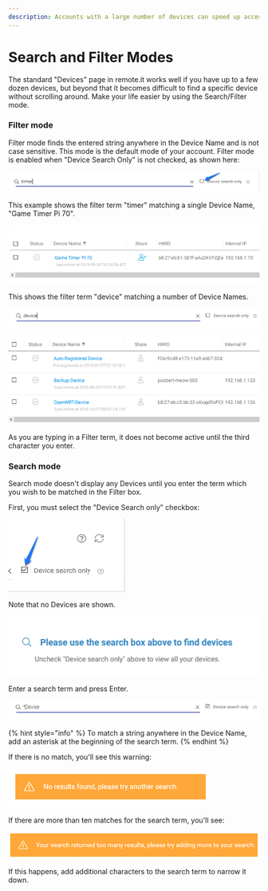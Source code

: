 ```yaml
---
description: Accounts with a large number of devices can speed up access using this mode
---
```


# Search and Filter Modes

The standard "Devices" page in remote.it works well if you have up to a few dozen devices, but beyond that it becomes difficult to find a specific device without scrolling around.  Make your life easier by using the Search/Filter mode.

### Filter mode

Filter mode finds the entered string anywhere in the Device Name and is not case sensitive.  This mode is the default mode of your account.   Filter mode is enabled when "Device Search Only" is not checked, as shown here:

![](../../../.gitbook/assets/image%20%28155%29.png)

This example shows the filter term "timer" matching a single Device Name, "Game Timer Pi 70".

![](../../../.gitbook/assets/image%20%28267%29.png)

This shows the filter term "device" matching a number of Device Names.

![](../../../.gitbook/assets/image%20%28186%29.png)

![](../../../.gitbook/assets/image%20%2833%29.png)

As you are typing in a Filter term, it does not become active until the third character you enter.

### Search mode

Search mode doesn't display any Devices until you enter the term which you wish to be matched in the Filter box.

First, you must select the "Device Search only" checkbox:

![](../../../.gitbook/assets/image%20%28226%29.png)

Note that no Devices are shown.

![](../../../.gitbook/assets/image%20%2890%29.png)

Enter a search term and press Enter.  

![](../../../.gitbook/assets/image%20%28221%29.png)

{% hint style="info" %}
To match a string anywhere in the Device Name, add an asterisk at the beginning of the search term.
{% endhint %}

If there is no match, you'll see this warning:

![](../../../.gitbook/assets/image%20%2899%29.png)

If there are more than ten matches for the search term, you'll see:

![](../../../.gitbook/assets/image%20%2826%29.png)

If this happens, add additional characters to the search term to narrow it down.

